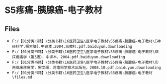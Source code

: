 # S5疼痛-胰腺癌-电子教材

## Files

- `F:/【01分类书籍】\分类书籍\16医药卫生\医学电子教材\S5疼痛-胰腺癌-电子教材\[神经科学.探索脑].中译本.2004.高教社.pdf.baiduyun.downloading`
- `F:/【01分类书籍】\分类书籍\16医药卫生\医学电子教材\S5疼痛-胰腺癌-电子教材\临床疼痛学（第3版），中译本，2004.pdf.baiduyun.downloading`
- `F:/【01分类书籍】\分类书籍\16医药卫生\医学电子教材\S5疼痛-胰腺癌-电子教材\实用临床疼痛学，宋文阁，河南科学技术出版社，2008.10.pdf.baiduyun.downloading`
- `F:/【01分类书籍】\分类书籍\16医药卫生\医学电子教材\S5疼痛-胰腺癌-电子教材\files.md`
